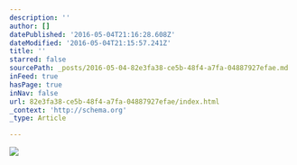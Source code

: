 ```yaml
---
description: ''
author: []
datePublished: '2016-05-04T21:16:28.608Z'
dateModified: '2016-05-04T21:15:57.241Z'
title: ''
starred: false
sourcePath: _posts/2016-05-04-82e3fa38-ce5b-48f4-a7fa-04887927efae.md
inFeed: true
hasPage: true
inNav: false
url: 82e3fa38-ce5b-48f4-a7fa-04887927efae/index.html
_context: 'http://schema.org'
_type: Article

---
```

![](https://the-grid-user-content.s3-us-west-2.amazonaws.com/034b9c63-7009-4b62-96bb-27da70597e9d.jpg)